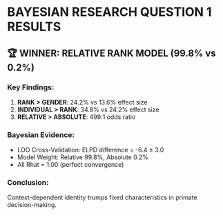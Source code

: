 # BAYESIAN RESEARCH QUESTION 1 RESULTS

## 🏆 WINNER: RELATIVE RANK MODEL (99.8% vs 0.2%)

### Key Findings:
1. **RANK > GENDER**: 24.2% vs 13.6% effect size
2. **INDIVIDUAL > RANK**: 34.8% vs 24.2% effect size  
3. **RELATIVE > ABSOLUTE**: 499:1 odds ratio

### Bayesian Evidence:
- LOO Cross-Validation: ELPD difference = -6.4 ± 3.0
- Model Weight: Relative 99.8%, Absolute 0.2%
- All Rhat = 1.00 (perfect convergence)

### Conclusion:
Context-dependent identity trumps fixed characteristics in primate decision-making. 
